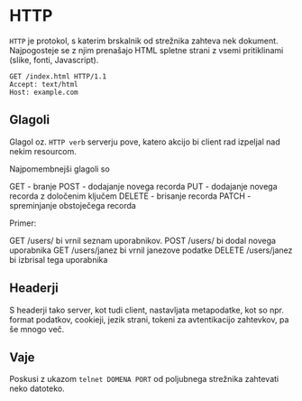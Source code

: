 # HTTP
`HTTP` je protokol, s katerim brskalnik od strežnika zahteva nek dokument.
Najpogosteje se z njim prenašajo HTML spletne strani z vsemi pritiklinami (slike, fonti, Javascript).

```
GET /index.html HTTP/1.1
Accept: text/html
Host: example.com
```


## Glagoli
Glagol oz. `HTTP verb` serverju pove, katero akcijo bi client rad izpeljal nad nekim resourcom.

Najpomembnejši glagoli so

GET - branje
POST - dodajanje novega recorda
PUT - dodajanje novega recorda z določenim ključem
DELETE - brisanje recorda
PATCH - spreminjanje obstoječega recorda

Primer:

GET /users/ bi vrnil seznam uporabnikov.
POST /users/ bi dodal novega uporabnika
GET /users/janez bi vrnil janezove podatke
DELETE /users/janez bi izbrisal tega uporabnika

## Headerji
S headerji tako server, kot tudi client, nastavljata metapodatke, kot so npr. format podatkov, cookieji, jezik strani, tokeni za avtentikacijo zahtevkov, pa še mnogo več.

## Vaje
Poskusi z ukazom `telnet DOMENA PORT` od poljubnega strežnika zahtevati neko datoteko.

